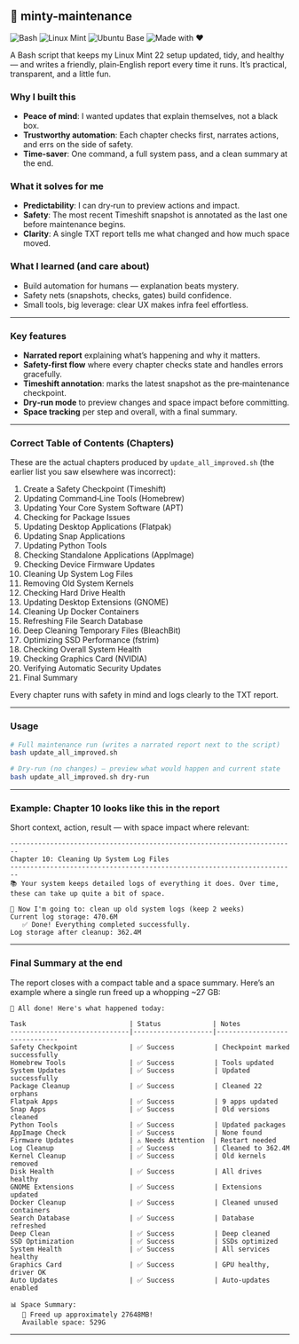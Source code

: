 ## 🍃 minty-maintenance

![Bash](https://img.shields.io/badge/Bash-4EAA25?logo=gnu-bash&logoColor=white)
![Linux Mint](https://img.shields.io/badge/Linux%20Mint-87CF3E?logo=linuxmint&logoColor=white)
![Ubuntu Base](https://img.shields.io/badge/Ubuntu%2024.04%20base-E95420?logo=ubuntu&logoColor=white)
![Made with ❤️](https://img.shields.io/badge/Made%20with-%E2%9D%A4-red)

A Bash script that keeps my Linux Mint 22 setup updated, tidy, and healthy — and writes a friendly, plain‑English report every time it runs. It’s practical, transparent, and a little fun.

### Why I built this
- **Peace of mind**: I wanted updates that explain themselves, not a black box.
- **Trustworthy automation**: Each chapter checks first, narrates actions, and errs on the side of safety.
- **Time-saver**: One command, a full system pass, and a clean summary at the end.

### What it solves for me
- **Predictability**: I can dry‑run to preview actions and impact.
- **Safety**: The most recent Timeshift snapshot is annotated as the last one before maintenance begins.
- **Clarity**: A single TXT report tells me what changed and how much space moved.

### What I learned (and care about)
- Build automation for humans — explanation beats mystery.
- Safety nets (snapshots, checks, gates) build confidence.
- Small tools, big leverage: clear UX makes infra feel effortless.

---

### Key features
- **Narrated report** explaining what’s happening and why it matters.
- **Safety-first flow** where every chapter checks state and handles errors gracefully.
- **Timeshift annotation**: marks the latest snapshot as the pre‑maintenance checkpoint.
- **Dry‑run mode** to preview changes and space impact before committing.
- **Space tracking** per step and overall, with a final summary.

---

### Correct Table of Contents (Chapters)
These are the actual chapters produced by `update_all_improved.sh` (the earlier list you saw elsewhere was incorrect):

1) Create a Safety Checkpoint (Timeshift)
2) Updating Command‑Line Tools (Homebrew)
3) Updating Your Core System Software (APT)
4) Checking for Package Issues
5) Updating Desktop Applications (Flatpak)
6) Updating Snap Applications
7) Updating Python Tools
8) Checking Standalone Applications (AppImage)
9) Checking Device Firmware Updates
10) Cleaning Up System Log Files
11) Removing Old System Kernels
12) Checking Hard Drive Health
13) Updating Desktop Extensions (GNOME)
14) Cleaning Up Docker Containers
15) Refreshing File Search Database
16) Deep Cleaning Temporary Files (BleachBit)
17) Optimizing SSD Performance (fstrim)
18) Checking Overall System Health
19) Checking Graphics Card (NVIDIA)
20) Verifying Automatic Security Updates
21) Final Summary

Every chapter runs with safety in mind and logs clearly to the TXT report.

---

### Usage
```bash
# Full maintenance run (writes a narrated report next to the script)
bash update_all_improved.sh

# Dry‑run (no changes) — preview what would happen and current state
bash update_all_improved.sh dry-run
```

---

### Example: Chapter 10 looks like this in the report
Short context, action, result — with space impact where relevant:

```text
------------------------------------------------------------------------
Chapter 10: Cleaning Up System Log Files
------------------------------------------------------------------------
📚 Your system keeps detailed logs of everything it does. Over time,
these can take up quite a bit of space.

🔧 Now I'm going to: clean up old system logs (keep 2 weeks)
Current log storage: 470.6M
   ✅ Done! Everything completed successfully.
Log storage after cleanup: 362.4M
```

---

### Final Summary at the end
The report closes with a compact table and a space summary. Here’s an example where a single run freed up a whopping ~27 GB:

```text
🎉 All done! Here's what happened today:

Task                          | Status             | Notes
------------------------------|--------------------|------------------------------
Safety Checkpoint             | ✅ Success          | Checkpoint marked successfully
Homebrew Tools                | ✅ Success          | Tools updated
System Updates                | ✅ Success          | Updated successfully
Package Cleanup               | ✅ Success          | Cleaned 22 orphans
Flatpak Apps                  | ✅ Success          | 9 apps updated
Snap Apps                     | ✅ Success          | Old versions cleaned
Python Tools                  | ✅ Success          | Updated packages
AppImage Check                | ✅ Success          | None found
Firmware Updates              | ⚠️ Needs Attention  | Restart needed
Log Cleanup                   | ✅ Success          | Cleaned to 362.4M
Kernel Cleanup                | ✅ Success          | Old kernels removed
Disk Health                   | ✅ Success          | All drives healthy
GNOME Extensions              | ✅ Success          | Extensions updated
Docker Cleanup                | ✅ Success          | Cleaned unused containers
Search Database               | ✅ Success          | Database refreshed
Deep Clean                    | ✅ Success          | Deep cleaned
SSD Optimization              | ✅ Success          | SSDs optimized
System Health                 | ✅ Success          | All services healthy
Graphics Card                 | ✅ Success          | GPU healthy, driver OK
Auto Updates                  | ✅ Success          | Auto-updates enabled

📊 Space Summary:
   🎉 Freed up approximately 27648MB!
   Available space: 529G
```

---

